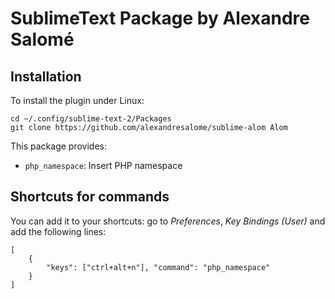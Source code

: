 SublimeText Package by Alexandre Salomé
=======================================

Installation
------------

To install the plugin under Linux:

    cd ~/.config/sublime-text-2/Packages
    git clone https://github.com/alexandresalome/sublime-alom Alom

This package provides:

* ``php_namespace``: Insert PHP namespace

Shortcuts for commands
----------------------

You can add it to your shortcuts: go to *Preferences*, *Key Bindings (User)* and
add the following lines:

    [
        {
            "keys": ["ctrl+alt+n"], "command": "php_namespace"
        }
    ]


